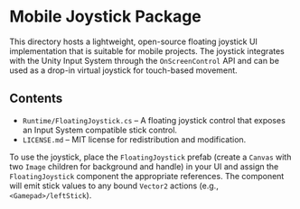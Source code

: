 # Mobile Joystick Package

This directory hosts a lightweight, open-source floating joystick UI implementation that is suitable for mobile projects. The joystick integrates with the Unity Input System through the `OnScreenControl` API and can be used as a drop-in virtual joystick for touch-based movement.

## Contents

- `Runtime/FloatingJoystick.cs` – A floating joystick control that exposes an Input System compatible stick control.
- `LICENSE.md` – MIT license for redistribution and modification.

To use the joystick, place the `FloatingJoystick` prefab (create a `Canvas` with two `Image` children for background and handle) in your UI and assign the `FloatingJoystick` component the appropriate references. The component will emit stick values to any bound `Vector2` actions (e.g., `<Gamepad>/leftStick`).
